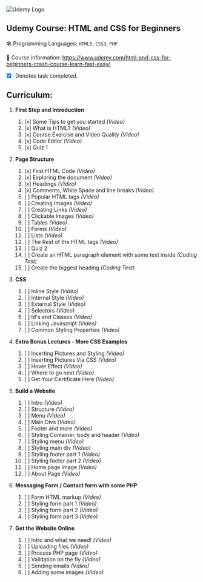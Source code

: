 ![Udemy Logo](https://i.imgur.com/dlwUan0.png)

## Udemy Course: HTML and CSS for Beginners
:hammer_and_wrench:  Programming Languages: `HTML5`, `CSS3`, `PHP`

:book:  Course information: https://www.udemy.com/html-and-css-for-beginners-crash-course-learn-fast-easy/
- [x] Denotes task completed.

## Curriculum:
1. **First Step and Introduction**
    1. [x] Some Tips to get you started *(Video)*
    1. [x] What is HTML? *(Video)*
    1. [x] Course Exercise and Video Quality *(Video)*
    1. [x] Code Editor *(Video)*
    1. [x] Quiz 1

1. **Page Structure**
    1. [x] First HTML Code *(Video)*
    1. [x] Exploring the document *(Video)*
    1. [x] Headings *(Video)*
    1. [x] Comments, White Space and line breaks *(Video)*
    1. [ ] Popular HTML tags *(Video)*
    1. [ ] Creating Images *(Video)*
    1. [ ] Creating Links *(Video)*
    1. [ ] Clickable Images *(Video)*
    1. [ ] Tables *(Video)*
    1. [ ] Forms *(Video)*
    1. [ ] Lists *(Video)*
    1. [ ] The Rest of the HTML tags *(Video)*
    1. [ ] Quiz 2
    1. [ ] Create an HTML paragraph element with some text inside *(Coding Test)*
    1. [ ] Create the biggest heading *(Coding Test)*

1. **CSS**
    1. [ ] Inline Style *(Video)*
    1. [ ] Internal Style *(Video)*
    1. [ ] External Style *(Video)*
    1. [ ] Selectors *(Video)*
    1. [ ] Id's and Classes *(Video)*
    1. [ ] Linking Javascript *(Video)*
    1. [ ] Common Styling Properties *(Video)*
    
1. **Extra Bonus Lectures - More CSS Examples**
    1. [ ] Inserting Pictures and Styling *(Video)*
    1. [ ] Inserting Pictures Via CSS *(Video)*
    1. [ ] Hover Effect *(Video)*
    1. [ ] Where to go next *(Video)*
    1. [ ] Get Your Certificate Here *(Video)*
    
1. **Build a Website**
    1. [ ] Intro *(Video)*
    1. [ ] Structure *(Video)*
    1. [ ] Menu *(Video)*
    1. [ ] Main Divs *(Video)*
    1. [ ] Footer and more *(Video)*
    1. [ ] Styling Container, body and header *(Video)*
    1. [ ] Styling menu *(Video)*
    1. [ ] Styling main div *(Video)*
    1. [ ] Styling footer part 1 *(Video)*
    1. [ ] Styling footer part 2 *(Video)*
    1. [ ] Home page image *(Video)*
    1. [ ] About Page *(Video)*
    
1. **Messaging Form / Contact form with some PHP**
    1. [ ] Form HTML markup *(Video)*
    1. [ ] Styling form part 1 *(Video)*
    1. [ ] Styling form part 2 *(Video)*
    1. [ ] Styling form part 3 *(Video)*
    
1. **Get the Website Online**
    1. [ ] Intro and what we need! *(Video)*
    1. [ ] Uploading files *(Video)*
    1. [ ] Process PHP page *(Video)*
    1. [ ] Validation on the fly *(Video)*
    1. [ ] Sending emails *(Video)*
    1. [ ] Adding some images *(Video)*
